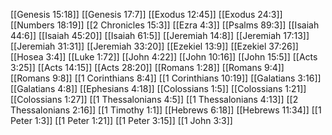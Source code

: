 [[Genesis 15:18]]
[[Genesis 17:7]]
[[Exodus 12:45]]
[[Exodus 24:3]]
[[Numbers 18:19]]
[[2 Chronicles 15:3]]
[[Ezra 4:3]]
[[Psalms 89:3]]
[[Isaiah 44:6]]
[[Isaiah 45:20]]
[[Isaiah 61:5]]
[[Jeremiah 14:8]]
[[Jeremiah 17:13]]
[[Jeremiah 31:31]]
[[Jeremiah 33:20]]
[[Ezekiel 13:9]]
[[Ezekiel 37:26]]
[[Hosea 3:4]]
[[Luke 1:72]]
[[John 4:22]]
[[John 10:16]]
[[John 15:5]]
[[Acts 3:25]]
[[Acts 14:15]]
[[Acts 28:20]]
[[Romans 1:28]]
[[Romans 9:4]]
[[Romans 9:8]]
[[1 Corinthians 8:4]]
[[1 Corinthians 10:19]]
[[Galatians 3:16]]
[[Galatians 4:8]]
[[Ephesians 4:18]]
[[Colossians 1:5]]
[[Colossians 1:21]]
[[Colossians 1:27]]
[[1 Thessalonians 4:5]]
[[1 Thessalonians 4:13]]
[[2 Thessalonians 2:16]]
[[1 Timothy 1:1]]
[[Hebrews 6:18]]
[[Hebrews 11:34]]
[[1 Peter 1:3]]
[[1 Peter 1:21]]
[[1 Peter 3:15]]
[[1 John 3:3]]
